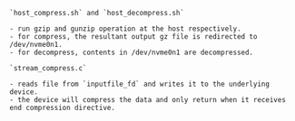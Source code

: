 	`host_compress.sh` and `host_decompress.sh`

	- run gzip and gunzip operation at the host respectively.
	- for compress, the resultant output gz file is redirected to /dev/nvme0n1.
	- for decompress, contents in /dev/nvme0n1 are decompressed.

	`stream_compress.c`
	
	- reads file from `inputfile_fd` and writes it to the underlying device.
	- the device will compress the data and only return when it receives end compression directive.
